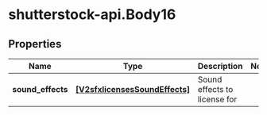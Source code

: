 # shutterstock-api.Body16

## Properties
Name | Type | Description | Notes
------------ | ------------- | ------------- | -------------
**sound_effects** | [**[V2sfxlicensesSoundEffects]**](V2sfxlicensesSoundEffects.md) | Sound effects to license for | 


